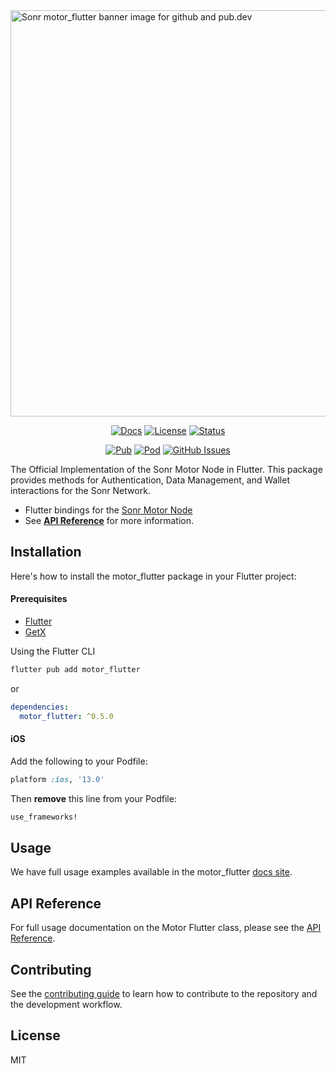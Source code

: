 <!-- markdownlint-disable MD033 -->
<img src="https://github.com/sonr-io/motor-flutter/blob/main/doc/static-assets/gh-motor-banner.png?raw=true" width="650px" alt="Sonr motor_flutter banner image for github and pub.dev">
<!-- markdownlint-enable MD033 -->

<div align="center">

[![Docs](https://img.shields.io/badge/API%20Docs-motor__flutter-blue.svg)](https://motor.build/motor_flutter/MotorFlutter-class.html)
[![License](https://img.shields.io/badge/license-GPLv3-blue.svg)](/LICENSE)
[![Status](https://img.shields.io/badge/status-active-success.svg)](https://sonr.io)

[![Pub](https://img.shields.io/pub/v/motor_flutter.svg)](https://pub.dev/packages/motor_flutter)
[![Pod](https://img.shields.io/cocoapods/v/motor_pod)](https://cocoapods.org/pods/motor_pod)
[![GitHub Issues](https://img.shields.io/github/issues/sonr-io/motor-flutter.svg)](https://github.com/sonr-io/motor-flutter/issues)

</div>

The Official Implementation of the Sonr Motor Node in Flutter. This package provides methods for Authentication, Data Management, and Wallet interactions for the Sonr Network.
- Flutter bindings for the [Sonr Motor Node](https://docs.sonr.io)
- See **[API Reference](https://motor.build/motor_flutter/MotorFlutter-class.html)** for more information.

## Installation

Here's how to install the motor_flutter package in your Flutter project:

#### Prerequisites
* [Flutter](https://flutter.dev/docs/get-started/install)
* [GetX](https://pub.dev/packages/get)

Using the Flutter CLI

```sh
flutter pub add motor_flutter
```

or

```yaml
dependencies:
  motor_flutter: ^0.5.0
```

#### iOS

Add the following to your Podfile:

```ruby
platform :ios, '13.0'
```

Then **remove** this line from your Podfile:
```ruby
use_frameworks!
```


## Usage

We have full usage examples available in the motor_flutter [docs site](https://motor.build/motor_flutter/).

## API Reference

For full usage documentation on the Motor Flutter class, please see the [API Reference](https://motor.build/motor_flutter/MotorFlutter-class.html).

## Contributing

See the [contributing guide](CONTRIBUTING.md) to learn how to contribute to the repository and the development workflow.

## License

MIT
